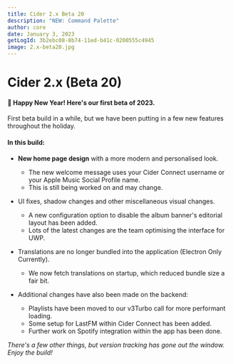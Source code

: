 ```yaml
---
title: Cider 2.x Beta 20
description: "NEW: Command Palette"
author: core
date: January 3, 2023
getLogId: 3b2ebc08-8b74-11ed-b41c-0200555c4945
image: 2.x-beta20.jpg
---
```


# Cider 2.x (Beta 20)

#### 🥳 Happy New Year! Here's our first beta of 2023.

First beta build in a while, but we have been putting in a few new features throughout the holiday.

#### In this build:

- **New home page design** with a more modern and personalised look.

  - The new welcome message uses your Cider Connect username or your Apple Music Social Profile name.
  - This is still being worked on and may change.

- UI fixes, shadow changes and other miscellaneous visual changes.
  - A new configuration option to disable the album banner's editorial layout has been added.
  - Lots of the latest changes are the team optimising the interface for UWP.
- Translations are no longer bundled into the application (Electron Only Currently).

  - We now fetch translations on startup, which reduced bundle size a fair bit.

- Additional changes have also been made on the backend:
  - Playlists have been moved to our v3Turbo call for more performant loading.
  - Some setup for LastFM within Cider Connect has been added.
  - Further work on Spotify integration within the app has been done.

_There's a few other things, but version tracking has gone out the window. Enjoy the build!_

